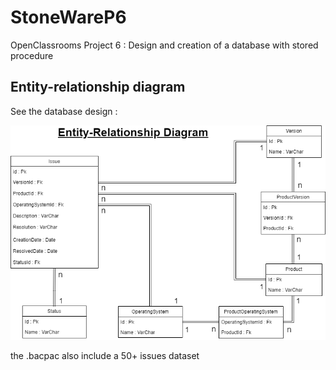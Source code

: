 # StoneWareP6
OpenClassrooms Project 6 : Design and creation of a database with stored procedure
 

## Entity-relationship diagram
See the database design :

![StonewareERD](https://github.com/PinsonMarc/StoneWareP6/blob/relational-database-basics/ERD.png)

the .bacpac also include a 50+ issues dataset
